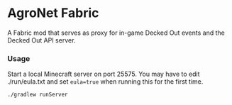 # AgroNet Fabric

A Fabric mod that serves as proxy for in-game Decked Out events and the Decked Out API server.

### Usage

Start a local Minecraft server on port 25575. You may have to edit ./run/eula.txt and set `eula=true` when running this for the first time.

```bash
./gradlew runServer
```
